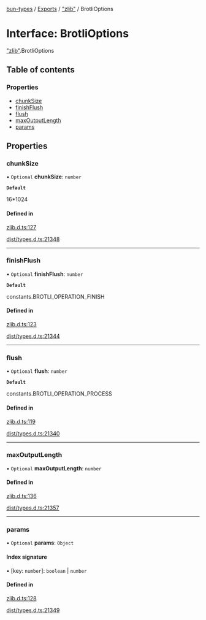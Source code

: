 [bun-types](https://github.com/oven-sh/bun-types/blob/master/api-docs/README.md) / [Exports](https://github.com/oven-sh/bun-types/blob/master/api-docs/modules.md) / ["zlib"](https://github.com/oven-sh/bun-types/blob/master/api-docs/modules/zlib_.md) / BrotliOptions

# Interface: BrotliOptions

["zlib"](https://github.com/oven-sh/bun-types/blob/master/api-docs/modules/zlib_.md).BrotliOptions

## Table of contents

### Properties

- [chunkSize](https://github.com/oven-sh/bun-types/blob/master/api-docs/interfaces/zlib_.BrotliOptions.md#chunksize)
- [finishFlush](https://github.com/oven-sh/bun-types/blob/master/api-docs/interfaces/zlib_.BrotliOptions.md#finishflush)
- [flush](https://github.com/oven-sh/bun-types/blob/master/api-docs/interfaces/zlib_.BrotliOptions.md#flush)
- [maxOutputLength](https://github.com/oven-sh/bun-types/blob/master/api-docs/interfaces/zlib_.BrotliOptions.md#maxoutputlength)
- [params](https://github.com/oven-sh/bun-types/blob/master/api-docs/interfaces/zlib_.BrotliOptions.md#params)

## Properties

### chunkSize

• `Optional` **chunkSize**: `number`

**`Default`**

16*1024

#### Defined in

[zlib.d.ts:127](https://github.com/valgaze/bun-types/blob/6f8dbf8/zlib.d.ts#L127)

[dist/types.d.ts:21348](https://github.com/valgaze/bun-types/blob/6f8dbf8/dist/types.d.ts#L21348)

___

### finishFlush

• `Optional` **finishFlush**: `number`

**`Default`**

constants.BROTLI_OPERATION_FINISH

#### Defined in

[zlib.d.ts:123](https://github.com/valgaze/bun-types/blob/6f8dbf8/zlib.d.ts#L123)

[dist/types.d.ts:21344](https://github.com/valgaze/bun-types/blob/6f8dbf8/dist/types.d.ts#L21344)

___

### flush

• `Optional` **flush**: `number`

**`Default`**

constants.BROTLI_OPERATION_PROCESS

#### Defined in

[zlib.d.ts:119](https://github.com/valgaze/bun-types/blob/6f8dbf8/zlib.d.ts#L119)

[dist/types.d.ts:21340](https://github.com/valgaze/bun-types/blob/6f8dbf8/dist/types.d.ts#L21340)

___

### maxOutputLength

• `Optional` **maxOutputLength**: `number`

#### Defined in

[zlib.d.ts:136](https://github.com/valgaze/bun-types/blob/6f8dbf8/zlib.d.ts#L136)

[dist/types.d.ts:21357](https://github.com/valgaze/bun-types/blob/6f8dbf8/dist/types.d.ts#L21357)

___

### params

• `Optional` **params**: `Object`

#### Index signature

▪ [key: `number`]: `boolean` \| `number`

#### Defined in

[zlib.d.ts:128](https://github.com/valgaze/bun-types/blob/6f8dbf8/zlib.d.ts#L128)

[dist/types.d.ts:21349](https://github.com/valgaze/bun-types/blob/6f8dbf8/dist/types.d.ts#L21349)

